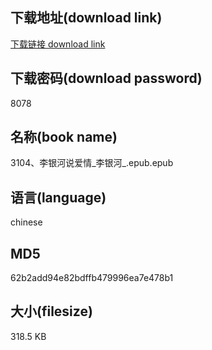 ## 下载地址(download link)
[下载链接 download link](https://voluble-croquembouche-d321dc.netlify.app/?s=3104%E3%80%81%E6%9D%8E%E9%93%B6%E6%B2%B3%E8%AF%B4%E7%88%B1%E6%83%85_%E6%9D%8E%E9%93%B6%E6%B2%B3_.epub)

## 下载密码(download password)
8078

## 名称(book name)
3104、李银河说爱情_李银河_.epub.epub

## 语言(language)
chinese

## MD5
62b2add94e82bdffb479996ea7e478b1

## 大小(filesize)
318.5 KB
